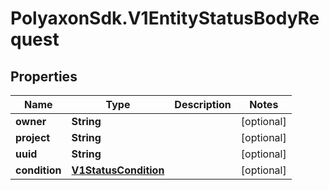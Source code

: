 # PolyaxonSdk.V1EntityStatusBodyRequest

## Properties
Name | Type | Description | Notes
------------ | ------------- | ------------- | -------------
**owner** | **String** |  | [optional] 
**project** | **String** |  | [optional] 
**uuid** | **String** |  | [optional] 
**condition** | [**V1StatusCondition**](V1StatusCondition.md) |  | [optional] 


